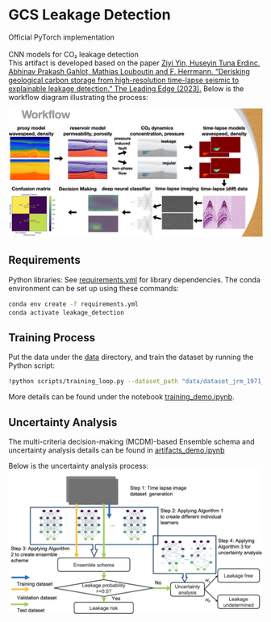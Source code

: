 # GCS Leakage Detection

Official PyTorch implementation <br>  
CNN models for CO₂ leakage detection <br> 
This artifact is developed based on the paper  [Ziyi Yin, Huseyin Tuna Erdinc, Abhinav Prakash Gahlot, Mathias Louboutin and F. Herrmann. “Derisking geological carbon storage from high-resolution time-lapse seismic to explainable leakage detection.” The Leading Edge (2023).](https://arxiv.org/pdf/2211.03527)
Below is the workflow diagram illustrating the process:

![Workflow Diagram](workflows/workflows.png)

## Requirements

Python libraries: See [requirements.yml](requirements.yml) for library dependencies. The conda environment can be set up using these commands:

```bash
conda env create -f requirements.yml
conda activate leakage_detection

```
## Training Process

Put the data under the [data](data/) directory, and train the dataset by running the Python script:

```.bash
!python scripts/training_loop.py --dataset_path "data/dataset_jrm_1971_seismic_images?dl=0" --data_length 1971 --model_name "vgg16"
```

More details can be found under the notebook [training_demo.ipynb](scripts/training_demo.ipynb).


## Uncertainty Analysis
The multi-criteria decision-making (MCDM)-based Ensemble schema and uncertainty analysis details can be found in [artifacts_demo.ipynb](scripts/artifacts_demo.ipynb)

Below is the uncertainty analysis process:
![Workflow Diagram](workflows/uncertainty_analysis_flow.png)

